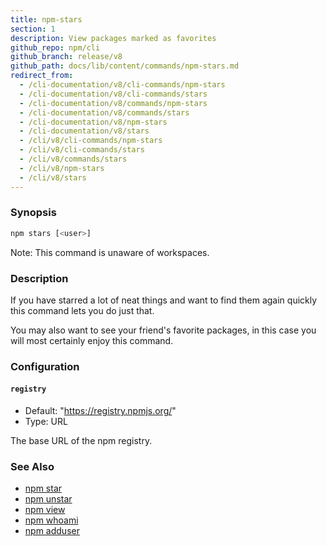 ```yaml
---
title: npm-stars
section: 1
description: View packages marked as favorites
github_repo: npm/cli
github_branch: release/v8
github_path: docs/lib/content/commands/npm-stars.md
redirect_from:
  - /cli-documentation/v8/cli-commands/npm-stars
  - /cli-documentation/v8/cli-commands/stars
  - /cli-documentation/v8/commands/npm-stars
  - /cli-documentation/v8/commands/stars
  - /cli-documentation/v8/npm-stars
  - /cli-documentation/v8/stars
  - /cli/v8/cli-commands/npm-stars
  - /cli/v8/cli-commands/stars
  - /cli/v8/commands/stars
  - /cli/v8/npm-stars
  - /cli/v8/stars
---
```


### Synopsis

```bash
npm stars [<user>]
```

Note: This command is unaware of workspaces.

### Description

If you have starred a lot of neat things and want to find them again
quickly this command lets you do just that.

You may also want to see your friend's favorite packages, in this case
you will most certainly enjoy this command.

### Configuration

#### `registry`

* Default: "https://registry.npmjs.org/"
* Type: URL

The base URL of the npm registry.

### See Also

* [npm star](/cli/v8/commands/npm-star)
* [npm unstar](/cli/v8/commands/npm-unstar)
* [npm view](/cli/v8/commands/npm-view)
* [npm whoami](/cli/v8/commands/npm-whoami)
* [npm adduser](/cli/v8/commands/npm-adduser)
